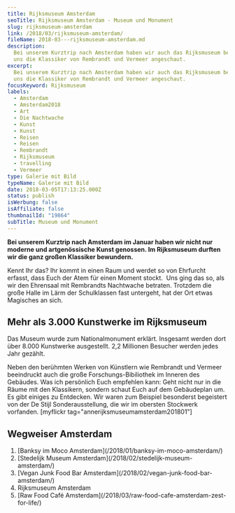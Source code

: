 ```yaml
---
title: Rijksmuseum Amsterdam
seoTitle: Rijksmuseum Amsterdam - Museum und Monument
slug: rijksmuseum-amsterdam
link: /2018/03/rijksmuseum-amsterdam/
fileName: 2018-03---rijksmuseum-amsterdam.md
description:
  Bei unserem Kurztrip nach Amsterdam haben wir auch das Rijksmuseum besucht und
  uns die Klassiker von Rembrandt und Vermeer angeschaut.
excerpt:
  Bei unserem Kurztrip nach Amsterdam haben wir auch das Rijksmuseum besucht und
  uns die Klassiker von Rembrandt und Vermeer angeschaut.
focusKeyword: Rijksmuseum
labels:
  - Amsterdam
  - Amsterdam2018
  - Art
  - Die Nachtwache
  - Kunst
  - Kunst
  - Reisen
  - Reisen
  - Rembrandt
  - Rijksmuseum
  - travelling
  - Vermeer
type: Galerie mit Bild
typeName: Galerie mit Bild
date: 2018-03-05T17:13:25.000Z
status: publish
isWerbung: false
isAffiliate: false
thumbnailId: "19864"
subTitle: Museum und Monument
---
```


<strong>Bei unserem Kurztrip nach Amsterdam im Januar haben wir nicht nur
moderne und artgenössische Kunst genossen. Im Rijksmuseum durften wir die ganz
großen Klassiker bewundern.</strong>

Kennt Ihr das? Ihr kommt in einen Raum und werdet so von Ehrfurcht erfasst, dass
Euch der Atem für einen Moment stockt.  Uns ging das so, als wir den Ehrensaal
mit Rembrandts Nachtwache betraten. Trotzdem die große Halle im Lärm der
Schulklassen fast untergeht, hat der Ort etwas Magisches an sich.

## Mehr als 3.000 Kunstwerke im Rijksmuseum

Das Museum wurde zum Nationalmonument erklärt. Insgesamt werden dort über 8.000
Kunstwerke ausgestellt. 2,2 Millionen Besucher werden jedes Jahr gezählt.

Neben den berühmten Werken von Künstlern wie Rembrandt und Vermeer beeindruckt
auch die große Forschungs-Bibiliothek im Inneren des Gebäudes. Was ich
persönlich Euch empfehlen kann: Geht nicht nur in die Räume mit den Klassikern,
sondern schaut Euch auf dem Gebäudeplan um. Es gibt einiges zu Entdecken. Wir
waren zum Beispiel besonderst begeistert von der De Stijl Sonderausstellung, die
wir im obersten Stockwerk vorfanden. [myflickr
tag="annerijksmuseumamsterdam201801"]

## Wegweiser Amsterdam

<ol>
    <li> [Banksy im Moco Amsterdam](/2018/01/banksy-im-moco-amsterdam/) </li>
    <li> [Stedelijk Museum Amsterdam](/2018/02/stedelijk-museum-amsterdam/) </li>
    <li> [Vegan Junk Food Bar Amsterdam](/2018/02/vegan-junk-food-bar-amsterdam/) </li>
    <li>Rijksmuseum Amsterdam</li>
    <li> [Raw Food Café Amsterdam](/2018/03/raw-food-cafe-amsterdam-zest-for-life/) </li>
</ol>
